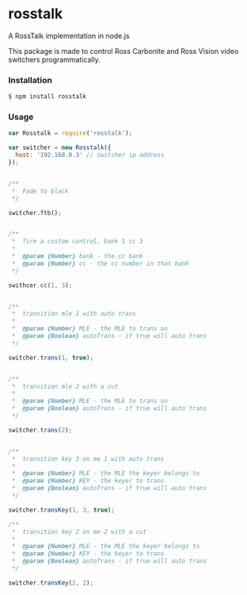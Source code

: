 # rosstalk

A RossTalk implementation in node.js

This package is made to control Ross Carbonite and Ross Vision video switchers programmatically.

### Installation

```bash
$ npm install rosstalk
```

### Usage

```javascript
var Rosstalk = require('rosstalk');

var switcher = new Rosstalk({
  host: '192.168.0.3' // switcher ip address
});


/**
 *  Fade to black
 */

switcher.ftb();


/**
 *  fire a custom control, bank 1 cc 3
 *
 *  @param {Number} bank - the cc bank
 *  @param {Number} cc - the cc number in that bank
 */

swithcer.cc(1, 3);


/**
 *  transition mle 1 with auto trans
 *
 *  @param {Number} MLE - the MLE to trans on
 *  @param {Boolean} autoTrans - if true will auto trans
 */

switcher.trans(1, true);


/**
 *  transition mle 2 with a cut
 *
 *  @param {Number} MLE - the MLE to trans on
 *  @param {Boolean} autoTrans - if true will auto trans
 */

switcher.trans(2);


/**
 *  transition key 3 on me 1 with auto trans
 *
 *  @param {Number} MLE - the MLE the keyer belongs to
 *  @param {Number} KEY - the keyer to trans
 *  @param {Boolean} autoTrans - if true will auto trans
 */

switcher.transKey(1, 3, true);

/**
 *  transition key 2 on me 2 with a cut
 *
 *  @param {Number} MLE - the MLE the keyer belongs to
 *  @param {Number} KEY - the keyer to trans
 *  @param {Boolean} autoTrans - if true will auto trans
 */

switcher.transKey(2, 2);
```
